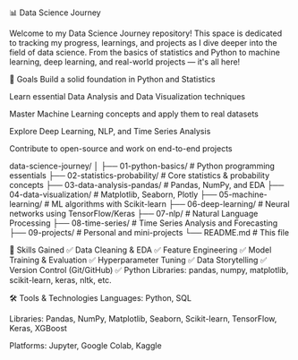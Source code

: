 📊 Data Science Journey


Welcome to my Data Science Journey repository! This space is dedicated to tracking my progress, learnings, and projects as I dive deeper into the field of data science. From the basics of statistics and Python to machine learning, deep learning, and real-world projects — it's all here!

🚀 Goals
Build a solid foundation in Python and Statistics

Learn essential Data Analysis and Data Visualization techniques

Master Machine Learning concepts and apply them to real datasets

Explore Deep Learning, NLP, and Time Series Analysis

Contribute to open-source and work on end-to-end projects

data-science-journey/
│
├── 01-python-basics/             # Python programming essentials
├── 02-statistics-probability/    # Core statistics & probability concepts
├── 03-data-analysis-pandas/      # Pandas, NumPy, and EDA
├── 04-data-visualization/        # Matplotlib, Seaborn, Plotly
├── 05-machine-learning/          # ML algorithms with Scikit-learn
├── 06-deep-learning/             # Neural networks using TensorFlow/Keras
├── 07-nlp/                       # Natural Language Processing
├── 08-time-series/               # Time Series Analysis and Forecasting
├── 09-projects/                  # Personal and mini-projects
└── README.md                     # This file

🧠 Skills Gained
✅ Data Cleaning & EDA
✅ Feature Engineering
✅ Model Training & Evaluation
✅ Hyperparameter Tuning
✅ Data Storytelling
✅ Version Control (Git/GitHub)
✅ Python Libraries: pandas, numpy, matplotlib, scikit-learn, keras, nltk, etc.

🛠️ Tools & Technologies
Languages: Python, SQL

Libraries: Pandas, NumPy, Matplotlib, Seaborn, Scikit-learn, TensorFlow, Keras, XGBoost

Platforms: Jupyter, Google Colab, Kaggle
